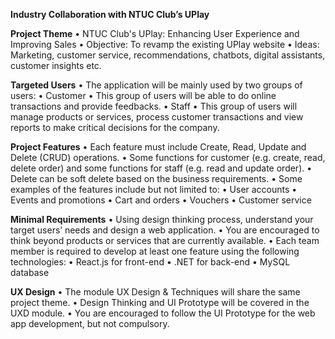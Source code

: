 ****Industry Collaboration with NTUC Club’s UPlay****

**Project Theme**
• NTUC Club's UPlay: Enhancing User Experience and Improving Sales
• Objective: To revamp the existing UPlay website
• Ideas: Marketing, customer service, recommendations, chatbots, digital assistants, customer insights etc.

**Targeted Users**
• The application will be mainly used by two groups of users:
  • Customer
    • This group of users will be able to do online transactions and provide feedbacks.
  • Staff
    • This group of users will manage products or services, process customer transactions and view reports to make critical decisions for the company.

**Project Features**
• Each feature must include Create, Read, Update and Delete (CRUD) operations.
• Some functions for customer (e.g. create, read, delete order) and some functions for staff (e.g. read and update order).
• Delete can be soft delete based on the business requirements.
• Some examples of the features include but not limited to:
• User accounts
• Events and promotions
• Cart and orders
• Vouchers
• Customer service

**Minimal Requirements**
• Using design thinking process, understand your target users’ needs and design a web application. 
• You are encouraged to think beyond products or services that are currently available.
• Each team member is required to develop at least one feature using the following technologies:
• React.js for front-end
• .NET for back-end
• MySQL database

**UX Design**
• The module UX Design & Techniques will share the same project theme.
• Design Thinking and UI Prototype will be covered in the UXD module.
• You are encouraged to follow the UI Prototype for the web app development, but not compulsory.

